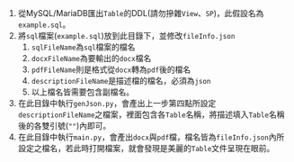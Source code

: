 1. 從MySQL/MariaDB匯出`Table`的DDL(請勿摻雜`View`、`SP`)，此假設名為`example.sql`。
1. 將`sql`檔案(`example.sql`)放到此目錄下，並修改`fileInfo.json`  
    1. `sqlFileName`為`sql`檔案的檔名
    1. `docxFileName`為要輸出的`docx`檔名
    1. `pdfFileName`則是格式從`docx`轉為`pdf`後的檔名
    1. `descriptionFileName`是描述檔的檔名，必須為`json`
    1. 以上檔名皆需要包含副檔名。
1. 在此目錄中執行`genJson.py`，會產出上一步第四點所設定`descriptionFileName`之檔案，裡面包含各`Table`名稱，將描述填入`Table`名稱後的各雙引號(`""`)內即可。
1. 在此目錄中執行`main.py`，會產出`docx`與`pdf`檔，檔名皆為`fileInfo.json`內所設定之檔名，若此時打開檔案，就會發現是美麗的`Table`文件呈現在眼前。
